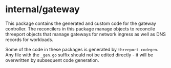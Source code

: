 # internal/gateway

This package contains the generated and custom code for the gateway controller.
The reconcilers in this package manage objects to reconcile threeport objects
that manage gateways for network ingress as well as DNS records for workloads.

Some of the code in these packages is generated by `threeport-codegen`.  Any
file with the `_gen.go` suffix should not be edited directly - it will be
overwritten by subsequent code generation.

